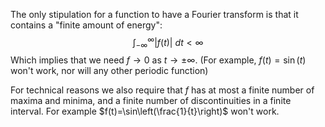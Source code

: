 The only stipulation for a function to have a Fourier transform is that it contains a "finite amount of energy":
$$\int_{-\infty}^{\infty}|f(t)|~dt<\infty$$
Which implies that we need $f\rightarrow 0$ as $t\rightarrow\pm\infty$. (For example, $f(t)=\sin(t)$ won't work, nor will any other periodic function)

For technical reasons we also require that $f$ has at most a finite number of maxima and minima, and a finite number of discontinuities in a finite interval. For example $f(t)=\sin\left(\frac{1}{t}\right)$ won't work.